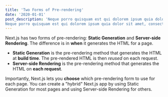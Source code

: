 ```yaml
---
title: 'Two Forms of Pre-rendering'
date: '2020-01-01'
post_description: 'Neque porro quisquam est qui dolorem ipsum quia dolor sit amet, consectetur, adipisci velit..
Neque porro quisquam est qui dolorem ipsum quia dolor sit amet, consectetur, adipisci velit..'
---
```


Next.js has two forms of pre-rendering: **Static Generation** and **Server-side Rendering**. The difference is in **when** it generates the HTML for a page.

- **Static Generation** is the pre-rendering method that generates the HTML at **build time**. The pre-rendered HTML is then _reused_ on each request.
- **Server-side Rendering** is the pre-rendering method that generates the HTML on **each request**.

Importantly, Next.js lets you **choose** which pre-rendering form to use for each page. You can create a "hybrid" Next.js app by using Static Generation for most pages and using Server-side Rendering for others.